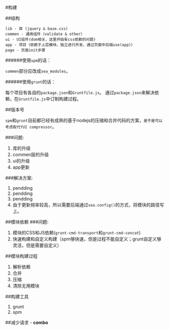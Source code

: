 #构建

##结构

	lib - 库 (jquery & base.css)
	commen - 通用组件（validate & other）
	ui - UI组件(dom相关，这里开始有css依赖的问题)
	app - 项目（依赖于上层模块，独立进行开发，通过页面中后端use(app)）
	page - 页面init步骤

######使用``spm``的话：

``commen``部分应改成``sea_modules``。

######使用``grunt``的话：

每个项目有各自的``package.json``和``Gruntfile.js``。
通过``package.json``来解决依赖，在``Gruntfile.js``中订制构建过程。

##版本号

``spm``和``grunt``目前都已经有成熟的基于nodejs的压缩和合并代码的方案，``是不是可以考虑取代YUI compressor``。

###问题:
1. 库的升级
2. commen层的升级
3. ui的升级
4. app更新

###解决方案:
1. pendding
2. pendding
3. pendding
4. 由于更新频率较高，所以需要后端通过``sea.config()``的方式，将模块的路径写上。


##模块依赖
###问题:
1. 模块的CSS和JS依赖(``grunt-cmd-transport``和``grunt-cmd-concat``)
2. 快速构建和自定义构建（spm够快速，但是过程不能自定义；grunt自定义够灵活，但是需要自定义）


##模块构建过程
1. 解析依赖
2. 合并
3. 压缩
4. 清除无用模块

##构建工具
1. grunt
2. spm

##减少请求 - **combo**



